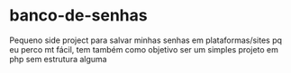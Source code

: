 # banco-de-senhas
Pequeno side project para salvar minhas senhas em plataformas/sites pq eu perco mt fácil, tem também como objetivo ser um simples projeto em php sem estrutura alguma
